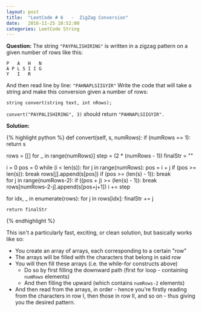 ```yaml
---
layout: post
title:  "LeetCode # 6	-  ZigZag Conversion"
date:   2016-11-25 10:52:00
categories: LeetCode String
---
```

**Question:**
The string `"PAYPALISHIRING"` is written in a zigzag pattern on a given number of rows like this:

```
P   A   H   N
A P L S I I G
Y   I   R
```
And then read line by line: `"PAHNAPLSIIGYIR"`
Write the code that will take a string and make this conversion given a number of rows:
```
string convert(string text, int nRows);
```
`convert("PAYPALISHIRING", 3)` should return `"PAHNAPLSIIGYIR".`


**Solution:**

{% highlight python %}
def convert(self, s, numRows):
  if (numRows == 1):
      return s

  rows = [[] for _ in range(numRows)]
  step = (2 * (numRows - 1))
  finalStr = ""

  i = 0
  pos = 0
  while (i < len(s)):
      for j in range(numRows):
          pos = i + j
          if (pos >= len(s)):
              break
          rows[j].append(s[pos])
      if (pos >= (len(s) - 1)):
          break  
      for j in range(numRows-2):
          if ((pos + j) >= (len(s) - 1)):
              break
          rows[numRows-2-j].append(s[pos+j+1])
      i += step

  for idx, _ in enumerate(rows):
      for j in rows[idx]:
          finalStr += j

    return finalStr
{% endhighlight %}

This isn't a particularly fast, exciting, or clean solution, but basically works like
so:

- You create an array of arrays, each corresponding to a certain "row"
- The arrays will be filled with the characters that belong in said row
- You will then fill these arrays (i.e. the while-for constructs above)
  - Do so by first filling the downward path (first for loop - containing
    `numRows` elements)
  - And then filling the upward (which contains `numRows-2` elements)
- And then read from the arrays, in order - hence you're firstly reading from the
  characters in row I, then those in row II, and so on - thus giving you the
  desired pattern.

